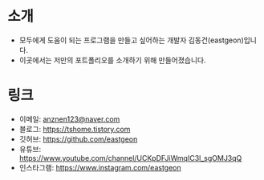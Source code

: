 소개
====

* 모두에게 도움이 되는 프로그램을 만들고 싶어하는 개발자 김동건(eastgeon)입니다.
* 이곳에서는 저만의 포트폴리오를 소개하기 위해 만들어졌습니다.

링크
====

* 이메일: anznen123@naver.com
* 블로그: https://tshome.tistory.com
* 깃허브: https://github.com/eastgeon
* 유튜브: https://www.youtube.com/channel/UCKpDFJiWmqIC3l_sgOMJ3qQ
* 인스타그램: https://www.instagram.com/eastgeon
